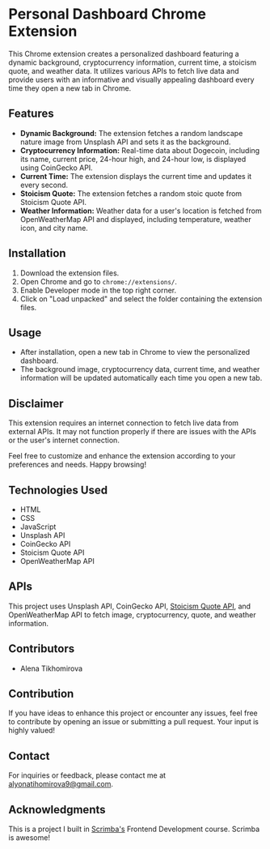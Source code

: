 # Personal Dashboard Chrome Extension

This Chrome extension creates a personalized dashboard featuring a dynamic background, cryptocurrency information, current time, a stoicism quote, and weather data. It utilizes various APIs to fetch live data and provide users with an informative and visually appealing dashboard every time they open a new tab in Chrome.

## Features
- **Dynamic Background:** The extension fetches a random landscape nature image from Unsplash API and sets it as the background.
- **Cryptocurrency Information:** Real-time data about Dogecoin, including its name, current price, 24-hour high, and 24-hour low, is displayed using CoinGecko API.
- **Current Time:** The extension displays the current time and updates it every second.
- **Stoicism Quote:** The extension fetches a random stoic quote from Stoicism Quote API.
- **Weather Information:** Weather data for a user's location is fetched from OpenWeatherMap API and displayed, including temperature, weather icon, and city name.

## Installation
1. Download the extension files.
2. Open Chrome and go to `chrome://extensions/`.
3. Enable Developer mode in the top right corner.
4. Click on "Load unpacked" and select the folder containing the extension files.

## Usage
- After installation, open a new tab in Chrome to view the personalized dashboard.
- The background image, cryptocurrency data, current time, and weather information will be updated automatically each time you open a new tab.

## Disclaimer
This extension requires an internet connection to fetch live data from external APIs. It may not function properly if there are issues with the APIs or the user's internet connection.

Feel free to customize and enhance the extension according to your preferences and needs. Happy browsing!

## Technologies Used

- HTML
- CSS
- JavaScript
- Unsplash API
- CoinGecko API
- Stoicism Quote API
- OpenWeatherMap API

## APIs

This project uses Unsplash API, CoinGecko API, [Stoicism Quote API](https://github.com/tlcheah2/stoic-quote-lambda-public-api), and OpenWeatherMap API to fetch image, cryptocurrency, quote, and weather information.

## Contributors

- Alena Tikhomirova

## Contribution

If you have ideas to enhance this project or encounter any issues, feel free to contribute by opening an issue or submitting a pull request. Your input is highly valued!

## Contact
For inquiries or feedback, please contact me at alyonatihomirova9@gmail.com.

## Acknowledgments

This is a project I built in [Scrimba's](https://scrimba.com/) Frontend Development course. Scrimba is awesome!

